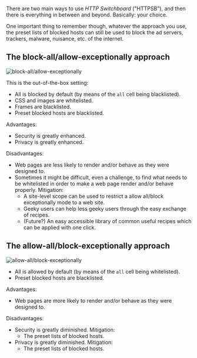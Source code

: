 There are two main ways to use *HTTP Switchboard* ("HTTPSB"), and then there is everything in between and beyond. Basically: your choice.

One important thing to remember though, whatever the approach you use, the preset lists of blocked hosts can still be used to block the ad servers, trackers, malware, nuisance, etc. of the internet.

## The block-all/allow-exceptionally approach

![block-all/allow-exceptionally](https://raw2.github.com/gorhill/httpswitchboard/master/doc/img/httpsb-basics-block-all-by-default.png)

This is the out-of-the-box setting:
- All is blocked by default (by means of the `all` cell being blacklisted).
- CSS and images are whitelisted.
- Frames are blacklisted.
- Preset blocked hosts are blacklisted.

Advantages:
- Security is greatly enhanced.
- Privacy is greatly enhanced.

Disadvantages:
- Web pages are less likely to render and/or behave as they were designed to.
- Sometimes it might be difficult, even a challenge, to find what needs to be whitelisted in order to make a web page render and/or behave properly. Mitigation:
    * A site-level scope can be used to restrict a allow all/block exceptionally mode to a web site.
    * Geeky users can help less geeky users through the easy exchange of recipes.
    * (Future?) An easy accessible library of common useful recipes which can be applied with one click.

## The allow-all/block-exceptionally approach

![allow-all/block-exceptionally](https://raw2.github.com/gorhill/httpswitchboard/master/doc/img/httpsb-basics-allow-all-by-default.png)

- All is allowed by default (by means of the `all` cell being whitelisted).
- Preset blocked hosts are blacklisted.

Advantages:
- Web pages are more likely to render and/or behave as they were designed to.

Disadvantages:
- Security is greatly diminished. Mitigation:
    * The preset lists of blocked hosts.
- Privacy is greatly diminished. Mitigation:
    * The preset lists of blocked hosts.
